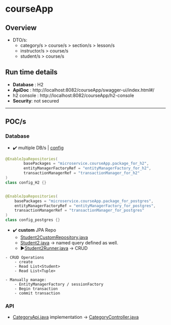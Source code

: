 # courseApp
## Overview
- DTO/s:
  - category/s > course/s > section/s > lesson/s
  - instructor/s > course/s
  - student/s > course/s

## Run time details
- **Database** : H2 
- **ApiDoc** : http://localhost:8082/courseApp/swagger-ui/index.html#/
- h2 console : http://localhost:8082/courseApp/h2-console
- **Security**: not secured

--- 
## POC/s
### Database
- ✔️ multiple DB/s | [config](config)
```Java
@EnableJpaRepositories(
        basePackages = "microservice.courseApp.package_for_h2",
        entityManagerFactoryRef = "entityManagerFactory_for_h2",
        transactionManagerRef = "transactionManager_for_h2"
)
class config_H2 {}


@EnableJpaRepositories(
    basePackages = "microservice.courseApp.package_for_postgres",
    entityManagerFactoryRef = "entityManagerFactory_for_postgres",
    transactionManagerRef = "transactionManager_for_postgres"
)
class config_postgres {}
```

- ✔️ **custom** JPA Repo
  - [Student2CustomRepository.java](custom/Student2CustomRepository.java)
  - [Student2.java](repository/entity/Student2.java) -> named query defined as well.
  - ▶️[Student2Runner.java](runner/Student2Runner.java) -> CRUD
```
- CRUD Operations
    - create
    - Read List<Student>
    - Read List<Tuple>
    
- Manually manage:
    - EntityManagerFactory / sessionFactory
    - Begin transaction 
    - commit transaction
```


### API
- [CategoryApi.java](controller/CategoryApi.java) implementation ->  [CategoryController.java](controller/CategoryController.java)
